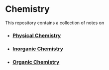 # Chemistry
This repository contains a collection of notes on 

- ### [Physical Chemistry]()
- ### [Inorganic Chemistry]()
- ### [Organic Chemistry]()
  